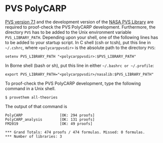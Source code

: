 PVS PolyCARP
==

[PVS version 7.1](http://pvs.csl.sri.com) and the development version
of the [NASA PVS Library](https://github.com/nasa/pvslib) are required
to proof-check the PVS PolyCARP development. Furthermore, the directory
`PVS` has to be added to the Unix environment variable
`PVS_LIBRARY_PATH`.  Depending upon your shell, one of the following lines
has to be added to your startup script.  In C shell (csh or tcsh), put this line in
`~/.cshrc`, where `<polycarppvsdir>` is the absolute path to the
directory `PVS`:

~~~
setenv PVS_LIBRARY_PATH "<polycarppvsdir>:$PVS_LIBRARY_PATH"
~~~

In Borne shell (bash or sh), put this line in either `~/.bashrc or ~/.profile`:

~~~
export PVS_LIBRARY_PATH="<polycarppvsdir>/nasalib:$PVS_LIBRARY_PATH"
~~~

To proof-check the PVS PolyCARP development, type the following command in a Unix shell.

```
$ provethem all-theories
```

The output of that command is

```
PolyCARP                 [OK: 294 proofs]
PolyCARP_analysis        [OK: 131 proofs]
FM2019                   [OK: 49 proofs]

*** Grand Totals: 474 proofs / 474 formulas. Missed: 0 formulas.
*** Number of libraries: 3
```
